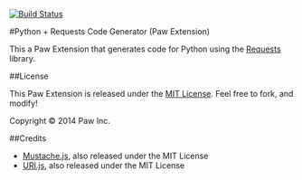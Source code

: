 [![Build Status](https://travis-ci.org/LuckyMarmot/Paw-PythonRequestsCodeGenerator.svg?branch=master)](https://travis-ci.org/LuckyMarmot/Paw-PythonRequestsCodeGenerator)

#Python + Requests Code Generator (Paw Extension)

This a Paw Extension that generates code for Python using the [Requests](http://docs.python-requests.org/en/latest/) library.

##License

This Paw Extension is released under the [MIT License](LICENSE). Feel free to fork, and modify!

Copyright © 2014 Paw Inc.

##Credits

* [Mustache.js](https://github.com/janl/mustache.js/), also released under the MIT License
* [URI.js](http://medialize.github.io/URI.js/), also released under the MIT License
